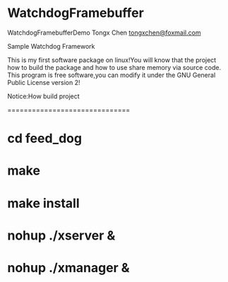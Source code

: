 # WatchdogFramebuffer
WatchdogFramebufferDemo
Tongx Chen <tongxchen@foxmail.com>

Sample Watchdog Framework

This is my first software package on linux!You will know that the project how to build the package and how to use share memory via source code.
This program is free software,you can modify it under the GNU General Public License version 2!

Notice:How build project

==============================
# cd feed_dog
# make
# make install
# nohup ./xserver &
# nohup ./xmanager &
